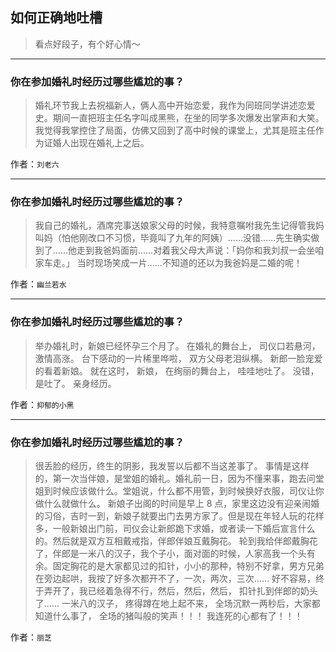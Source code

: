 ## 如何正确地吐槽

> 看点好段子，有个好心情～


 
---

### 你在参加婚礼时经历过哪些尴尬的事？

> 婚礼环节我上去祝福新人，俩人高中开始恋爱，我作为同班同学讲述恋爱史。期间一直把班主任名字叫成黑熊，在坐的同学多次爆发出掌声和大笑。我觉得我掌控住了局面，仿佛又回到了高中时候的课堂上，尤其是班主任作为证婚人出现在婚礼上之后。


作者：`刘老六`

---

### 你在参加婚礼时经历过哪些尴尬的事？

> 我自己的婚礼，酒席完事送娘家父母的时候，我特意嘱咐我先生记得管我妈叫妈（怕他刚改口不习惯，毕竟叫了九年的阿姨）……没错……先生确实做到了……他走到我爸妈面前……对着我父母大声说：「妈你和我刘叔一会坐咱家车走。」
> 当时现场笑成一片……不知道的还以为我爸妈是二婚的呢！


作者：`幽兰若水`

---

### 你在参加婚礼时经历过哪些尴尬的事？

> 举办婚礼时，新娘已经怀孕三个月了。
> 在婚礼的舞台上，
> 司仪口若悬河，激情高涨。
> 台下感动的一片稀里哗啦，
> 双方父母老泪纵横。
> 新郎一脸宠爱的看着新娘。
> 就在这时，
> 新娘，
> 在绚丽的舞台上，
> 哇哇地吐了。
> 没错，是吐了。
> 亲身经历。


作者：`抑郁的小黑`

---

### 你在参加婚礼时经历过哪些尴尬的事？

> 很丢脸的经历，终生的阴影，我发誓以后都不当这差事了。
> 事情是这样的，第一次当伴娘，是堂姐的婚礼。婚礼前一日，因为不懂来事，跑去问堂姐到时候应该做什么。堂姐说，什么都不用管，到时候换好衣服，司仪让你做什么就做什么。
> 新娘子出阁的时间是早上 8 点，家里这边没有迎亲闹婚的习俗，吉时一到，新娘子就要出门去男方家了。但是现在年轻人玩的花样多，一般新娘出门前，司仪会让新郎跪下求婚，或者读一下婚后宣言什么的。然后就是双方互相戴戒指，伴郎伴娘互戴胸花。
> 轮到我给伴郎戴胸花了，伴郎是一米八的汉子，我个子小，面对面的时候，人家高我一个头有余。固定胸花的是大家都见过的扣针，小小的那种，特别不好拿，男方兄弟在旁边起哄，我按了好多次都开不了，一次，两次，三次……
> 好不容易，终于弄开了，我已经着急得不行，然后，然后，然后，
> 扣针扎到伴郎的奶头了……
> 一米八的汉子，
> 疼得蹲在地上起不来，
> 全场沉默一两秒后，大家都知道什么事了，
> 全场的猪叫般的笑声！！！
> 我连死的心都有了！！！


作者：`丽芝`